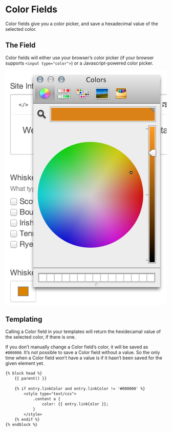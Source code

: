 # Color Fields

Color fields give you a color picker, and save a hexadecimal value of the selected color.

## The Field

Color fields will either use your browser’s color picker (if your browser supports `<input type="color">`) or a Javascript-powered color picker.

![color-entry.2x](./images/field-types/color/color-entry.2x.png)

## Templating

Calling a Color field in your templates will return the hexidecamal value of the selected color, if there is one.

If you don’t manually change a Color field’s color, it will be saved as `#000000`. It’s not possible to save a Color field without a value. So the only time when a Color field won’t have a value is if it hasn’t been saved for the given element yet.

```twig
{% block head %}
    {{ parent() }}

    {% if entry.linkColor and entry.linkColor != '#000000' %}
        <style type="text/css">
            .content a {
                color: {{ entry.linkColor }};
            }
        </style>
    {% endif %}
{% endblock %}
```
